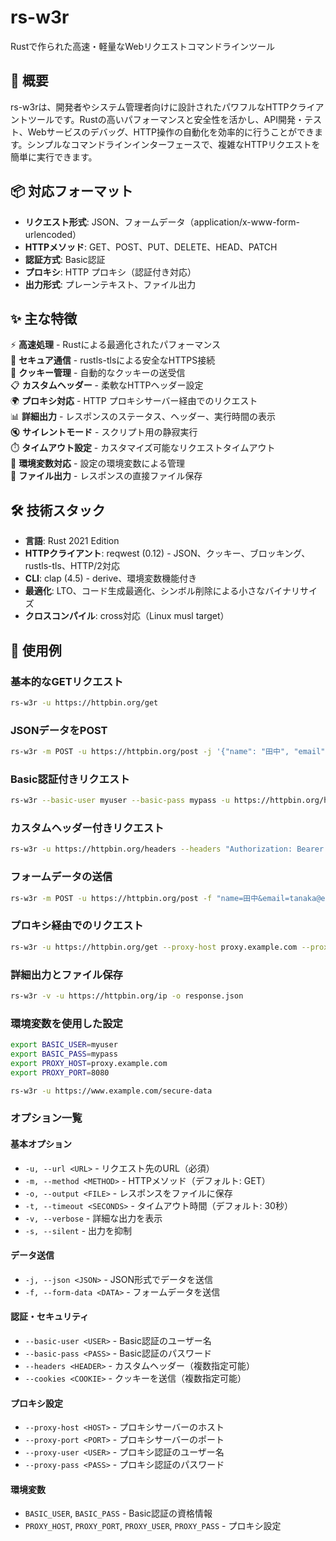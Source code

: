 # rs-w3r

Rustで作られた高速・軽量なWebリクエストコマンドラインツール

## 🚀 概要

rs-w3rは、開発者やシステム管理者向けに設計されたパワフルなHTTPクライアントツールです。Rustの高いパフォーマンスと安全性を活かし、API開発・テスト、Webサービスのデバッグ、HTTP操作の自動化を効率的に行うことができます。シンプルなコマンドラインインターフェースで、複雑なHTTPリクエストを簡単に実行できます。

## 📦 対応フォーマット

- **リクエスト形式**: JSON、フォームデータ（application/x-www-form-urlencoded）
- **HTTPメソッド**: GET、POST、PUT、DELETE、HEAD、PATCH
- **認証方式**: Basic認証
- **プロキシ**: HTTP プロキシ（認証付き対応）
- **出力形式**: プレーンテキスト、ファイル出力

## ✨ 主な特徴

⚡ **高速処理** - Rustによる最適化されたパフォーマンス  
🔐 **セキュア通信** - rustls-tlsによる安全なHTTPS接続  
🍪 **クッキー管理** - 自動的なクッキーの送受信  
📋 **カスタムヘッダー** - 柔軟なHTTPヘッダー設定  
🌍 **プロキシ対応** - HTTP プロキシサーバー経由でのリクエスト  
📊 **詳細出力** - レスポンスのステータス、ヘッダー、実行時間の表示  
🔇 **サイレントモード** - スクリプト用の静寂実行  
⏱️ **タイムアウト設定** - カスタマイズ可能なリクエストタイムアウト  
🔧 **環境変数対応** - 設定の環境変数による管理  
📁 **ファイル出力** - レスポンスの直接ファイル保存

## 🛠️ 技術スタック

- **言語**: Rust 2021 Edition
- **HTTPクライアント**: reqwest (0.12) - JSON、クッキー、ブロッキング、rustls-tls、HTTP/2対応
- **CLI**: clap (4.5) - derive、環境変数機能付き
- **最適化**: LTO、コード生成最適化、シンボル削除による小さなバイナリサイズ
- **クロスコンパイル**: cross対応（Linux musl target）

## 📖 使用例

### 基本的なGETリクエスト

```bash
rs-w3r -u https://httpbin.org/get
```

### JSONデータをPOST

```bash
rs-w3r -m POST -u https://httpbin.org/post -j '{"name": "田中", "email": "tanaka@example.com"}'
```

### Basic認証付きリクエスト

```bash
rs-w3r --basic-user myuser --basic-pass mypass -u https://httpbin.org/headers
```

### カスタムヘッダー付きリクエスト

```bash
rs-w3r -u https://httpbin.org/headers --headers "Authorization: Bearer token123" --headers "Content-Type: application/json"
```

### フォームデータの送信

```bash
rs-w3r -m POST -u https://httpbin.org/post -f "name=田中&email=tanaka@example.com"
```

### プロキシ経由でのリクエスト

```bash
rs-w3r -u https://httpbin.org/get --proxy-host proxy.example.com --proxy-port 8080
```

### 詳細出力とファイル保存

```bash
rs-w3r -v -u https://httpbin.org/ip -o response.json
```

### 環境変数を使用した設定

```bash
export BASIC_USER=myuser
export BASIC_PASS=mypass
export PROXY_HOST=proxy.example.com
export PROXY_PORT=8080

rs-w3r -u https://www.example.com/secure-data
```

### オプション一覧

#### 基本オプション

- `-u, --url <URL>` - リクエスト先のURL（必須）
- `-m, --method <METHOD>` - HTTPメソッド（デフォルト: GET）
- `-o, --output <FILE>` - レスポンスをファイルに保存
- `-t, --timeout <SECONDS>` - タイムアウト時間（デフォルト: 30秒）
- `-v, --verbose` - 詳細な出力を表示
- `-s, --silent` - 出力を抑制

#### データ送信

- `-j, --json <JSON>` - JSON形式でデータを送信
- `-f, --form-data <DATA>` - フォームデータを送信

#### 認証・セキュリティ

- `--basic-user <USER>` - Basic認証のユーザー名
- `--basic-pass <PASS>` - Basic認証のパスワード
- `--headers <HEADER>` - カスタムヘッダー（複数指定可能）
- `--cookies <COOKIE>` - クッキーを送信（複数指定可能）

#### プロキシ設定

- `--proxy-host <HOST>` - プロキシサーバーのホスト
- `--proxy-port <PORT>` - プロキシサーバーのポート
- `--proxy-user <USER>` - プロキシ認証のユーザー名
- `--proxy-pass <PASS>` - プロキシ認証のパスワード

#### 環境変数

- `BASIC_USER`, `BASIC_PASS` - Basic認証の資格情報
- `PROXY_HOST`, `PROXY_PORT`, `PROXY_USER`, `PROXY_PASS` - プロキシ設定
